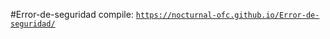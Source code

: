#Error-de-seguridad
compile: <a href="https://nocturnal-ofc.github.io/Error-de-seguridad/"> ```https://nocturnal-ofc.github.io/Error-de-seguridad/```</a>
